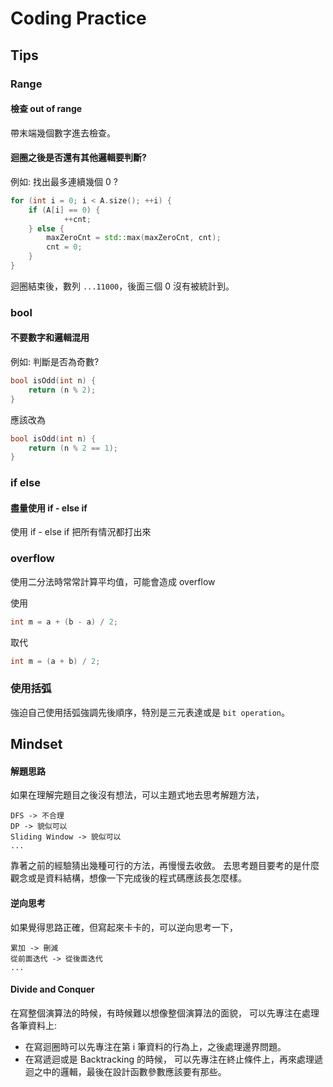 # Coding Practice

## Tips ##

### Range ###

#### 檢查 out of range ####
帶末端幾個數字進去檢查。

#### 迴圈之後是否還有其他邏輯要判斷? ####
例如: 找出最多連續幾個 0 ?
```c++
for (int i = 0; i < A.size(); ++i) {
    if (A[i] == 0) {
            ++cnt;
    } else {
        maxZeroCnt = std::max(maxZeroCnt, cnt);
        cnt = 0;
    }
}
```
迴圈結束後，數列 `...11000`，後面三個 0 沒有被統計到。

### bool ###

#### 不要數字和邏輯混用 ####
例如: 判斷是否為奇數?
```c++
bool isOdd(int n) {
    return (n % 2);
}
```
應該改為
```c++
bool isOdd(int n) {
    return (n % 2 == 1);
}
```

### if else ###

#### 盡量使用 if - else if ####
使用 if - else if 把所有情況都打出來

### overflow ###

使用二分法時常常計算平均值，可能會造成 overflow

使用
```c++
int m = a + (b - a) / 2;
```
取代
```c++
int m = (a + b) / 2;
```

### 使用括弧 ###
強迫自己使用括弧強調先後順序，特別是三元表達或是 `bit operation`。

## Mindset ##

#### 解題思路 ####
如果在理解完題目之後沒有想法，可以主題式地去思考解題方法，
```
DFS -> 不合理
DP -> 貌似可以
Sliding Window -> 貌似可以
...
```
靠著之前的經驗猜出幾種可行的方法，再慢慢去收斂。
去思考題目要考的是什麼觀念或是資料結構，想像一下完成後的程式碼應該長怎麼樣。

#### 逆向思考 ####
如果覺得思路正確，但寫起來卡卡的，可以逆向思考一下，
```
累加 -> 刪減
從前面迭代 -> 從後面迭代
...
```

#### Divide and Conquer ####
在寫整個演算法的時候，有時候難以想像整個演算法的面貌，
可以先專注在處理各筆資料上:
- 在寫迴圈時可以先專注在第 i 筆資料的行為上，之後處理邊界問題。
- 在寫遞迴或是 Backtracking 的時候，
可以先專注在終止條件上，再來處理遞迴之中的邏輯，最後在設計函數參數應該要有那些。
